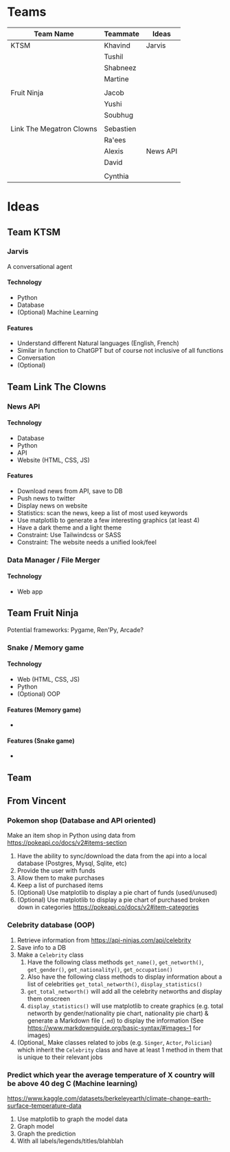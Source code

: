 # Teams

| Team Name                | Teammate  | Ideas    |
| ------------------------ | --------- | -------- |
| KTSM                     | Khavind   | Jarvis   |
|                          | Tushil    |          |
|                          | Shabneez  |          |
|                          | Martine   |          |
|                          |           |          |
| Fruit Ninja              | Jacob     |          |
|                          | Yushi     |          |
|                          | Soubhug   |          |
|                          |           |          |
| Link The Megatron Clowns | Sebastien |          |
|                          | Ra'ees    |          |
|                          | Alexis    | News API |
|                          | David     |          |
|                          |           |          |
|                          | Cynthia   |          |

# Ideas

## Team KTSM

### Jarvis

A conversational agent

#### Technology

- Python
- Database
- (Optional) Machine Learning

#### Features

- Understand different Natural languages (English, French)
- Similar in function to ChatGPT but of course not inclusive of all functions
- Conversation
- (Optional)

## Team Link The Clowns

### News API

#### Technology

- Database
- Python
- API
- Website (HTML, CSS, JS)

#### Features

- Download news from API, save to DB
- Push news to twitter
- Display news on website
- Statistics: scan the news, keep a list of most used keywords
- Use matplotlib to generate a few interesting graphics (at least 4)
- Have a dark theme and a light theme
- Constraint: Use Tailwindcss or SASS
- Constraint: The website needs a unified look/feel

### Data Manager / File Merger

#### Technology

- Web app

## Team Fruit Ninja

Potential frameworks: Pygame, Ren'Py, Arcade?

### Snake / Memory game

#### Technology

- Web (HTML, CSS, JS)
- Python
- (Optional) OOP

#### Features (Memory game)

-

#### Features (Snake game)

-

## Team

## From Vincent

### Pokemon shop (Database and API oriented)

Make an item shop in Python using data from https://pokeapi.co/docs/v2#items-section

1. Have the ability to sync/download the data from the api into a local database (Postgres, Mysql, Sqlite, etc)
2. Provide the user with funds
3. Allow them to make purchases
4. Keep a list of purchased items
5. (Optional) Use matplotlib to display a pie chart of funds (used/unused)
6. (Optional) Use matplotlib to display a pie chart of purchased broken down in categories https://pokeapi.co/docs/v2#item-categories

### Celebrity database (OOP)

1. Retrieve information from https://api-ninjas.com/api/celebrity
2. Save info to a DB
3. Make a `Celebrity` class
   1. Have the following class methods `get_name()`, `get_networth()`, `get_gender()`, `get_nationality()`, `get_occupation()`
   2. Also have the following class methods to display information about a list of celebrities `get_total_networth()`, `display_statistics()`
   3. `get_total_networth()` will add all the celebrity networths and display them onscreen
   4. `display_statistics()` will use matplotlib to create graphics (e.g. total networth by gender/nationality pie chart, nationality pie chart) & generate a Markdown file (`.md`) to display the information (See https://www.markdownguide.org/basic-syntax/#images-1 for images)
4. (Optional\_ Make classes related to jobs (e.g. `Singer`, `Actor`, `Polician`) which inherit the `Celebrity` class and have at least 1 method in them that is unique to their relevant jobs

### Predict which year the average temperature of X country will be above 40 deg C (Machine learning)

https://www.kaggle.com/datasets/berkeleyearth/climate-change-earth-surface-temperature-data

1. Use matplotlib to graph the model data
2. Graph model
3. Graph the prediction
4. With all labels/legends/titles/blahblah

